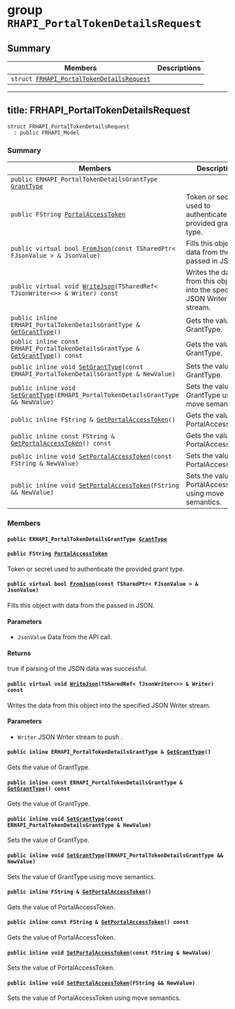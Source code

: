 # group `RHAPI_PortalTokenDetailsRequest` <a id="group__RHAPI__PortalTokenDetailsRequest"></a>

## Summary

 Members                        | Descriptions                                
--------------------------------|---------------------------------------------
`struct `[`FRHAPI_PortalTokenDetailsRequest`](#structFRHAPI__PortalTokenDetailsRequest) | 

---
title: FRHAPI_PortalTokenDetailsRequest
---

```
struct FRHAPI_PortalTokenDetailsRequest
  : public FRHAPI_Model
```

### Summary

 Members                        | Descriptions                                
--------------------------------|---------------------------------------------
`public ERHAPI_PortalTokenDetailsGrantType `[`GrantType`](#structFRHAPI__PortalTokenDetailsRequest_1a548d6c8ee9cc94951d52dad3126cf369) | 
`public FString `[`PortalAccessToken`](#structFRHAPI__PortalTokenDetailsRequest_1a5f955bb90686ea2875c2fe02ea524a98) | Token or secret used to authenticate the provided grant type.
`public virtual bool `[`FromJson`](#structFRHAPI__PortalTokenDetailsRequest_1a19d4549a8b5e8247a9211a483b8b82da)`(const TSharedPtr< FJsonValue > & JsonValue)` | Fills this object with data from the passed in JSON.
`public virtual void `[`WriteJson`](#structFRHAPI__PortalTokenDetailsRequest_1ad1841db328a8a8552de393b9bc730b52)`(TSharedRef< TJsonWriter<>> & Writer) const` | Writes the data from this object into the specified JSON Writer stream.
`public inline ERHAPI_PortalTokenDetailsGrantType & `[`GetGrantType`](#structFRHAPI__PortalTokenDetailsRequest_1a6ad035d7838790f6fbb5f880bb0bfee7)`()` | Gets the value of GrantType.
`public inline const ERHAPI_PortalTokenDetailsGrantType & `[`GetGrantType`](#structFRHAPI__PortalTokenDetailsRequest_1a97be8803a8e6d79aa4879a1b10cf900e)`() const` | Gets the value of GrantType.
`public inline void `[`SetGrantType`](#structFRHAPI__PortalTokenDetailsRequest_1a6a742769dc62a4b77c63fc4dcb8d6ece)`(const ERHAPI_PortalTokenDetailsGrantType & NewValue)` | Sets the value of GrantType.
`public inline void `[`SetGrantType`](#structFRHAPI__PortalTokenDetailsRequest_1a026dca8a423de9cb90d5f9ed7652d238)`(ERHAPI_PortalTokenDetailsGrantType && NewValue)` | Sets the value of GrantType using move semantics.
`public inline FString & `[`GetPortalAccessToken`](#structFRHAPI__PortalTokenDetailsRequest_1a7bcd5829f00a691f006b54bd37074dd9)`()` | Gets the value of PortalAccessToken.
`public inline const FString & `[`GetPortalAccessToken`](#structFRHAPI__PortalTokenDetailsRequest_1ae1acdc8fd0cc19806a085b2059dd6271)`() const` | Gets the value of PortalAccessToken.
`public inline void `[`SetPortalAccessToken`](#structFRHAPI__PortalTokenDetailsRequest_1a23dddfeacb87b7f85290d6616685bb1c)`(const FString & NewValue)` | Sets the value of PortalAccessToken.
`public inline void `[`SetPortalAccessToken`](#structFRHAPI__PortalTokenDetailsRequest_1a8b736356761517291a986bc56b7f34e3)`(FString && NewValue)` | Sets the value of PortalAccessToken using move semantics.

### Members

#### `public ERHAPI_PortalTokenDetailsGrantType `[`GrantType`](#structFRHAPI__PortalTokenDetailsRequest_1a548d6c8ee9cc94951d52dad3126cf369) <a id="structFRHAPI__PortalTokenDetailsRequest_1a548d6c8ee9cc94951d52dad3126cf369"></a>

#### `public FString `[`PortalAccessToken`](#structFRHAPI__PortalTokenDetailsRequest_1a5f955bb90686ea2875c2fe02ea524a98) <a id="structFRHAPI__PortalTokenDetailsRequest_1a5f955bb90686ea2875c2fe02ea524a98"></a>

Token or secret used to authenticate the provided grant type.

#### `public virtual bool `[`FromJson`](#structFRHAPI__PortalTokenDetailsRequest_1a19d4549a8b5e8247a9211a483b8b82da)`(const TSharedPtr< FJsonValue > & JsonValue)` <a id="structFRHAPI__PortalTokenDetailsRequest_1a19d4549a8b5e8247a9211a483b8b82da"></a>

Fills this object with data from the passed in JSON.

#### Parameters
* `JsonValue` Data from the API call.

#### Returns
true if parsing of the JSON data was successful.

#### `public virtual void `[`WriteJson`](#structFRHAPI__PortalTokenDetailsRequest_1ad1841db328a8a8552de393b9bc730b52)`(TSharedRef< TJsonWriter<>> & Writer) const` <a id="structFRHAPI__PortalTokenDetailsRequest_1ad1841db328a8a8552de393b9bc730b52"></a>

Writes the data from this object into the specified JSON Writer stream.

#### Parameters
* `Writer` JSON Writer stream to push .

#### `public inline ERHAPI_PortalTokenDetailsGrantType & `[`GetGrantType`](#structFRHAPI__PortalTokenDetailsRequest_1a6ad035d7838790f6fbb5f880bb0bfee7)`()` <a id="structFRHAPI__PortalTokenDetailsRequest_1a6ad035d7838790f6fbb5f880bb0bfee7"></a>

Gets the value of GrantType.

#### `public inline const ERHAPI_PortalTokenDetailsGrantType & `[`GetGrantType`](#structFRHAPI__PortalTokenDetailsRequest_1a97be8803a8e6d79aa4879a1b10cf900e)`() const` <a id="structFRHAPI__PortalTokenDetailsRequest_1a97be8803a8e6d79aa4879a1b10cf900e"></a>

Gets the value of GrantType.

#### `public inline void `[`SetGrantType`](#structFRHAPI__PortalTokenDetailsRequest_1a6a742769dc62a4b77c63fc4dcb8d6ece)`(const ERHAPI_PortalTokenDetailsGrantType & NewValue)` <a id="structFRHAPI__PortalTokenDetailsRequest_1a6a742769dc62a4b77c63fc4dcb8d6ece"></a>

Sets the value of GrantType.

#### `public inline void `[`SetGrantType`](#structFRHAPI__PortalTokenDetailsRequest_1a026dca8a423de9cb90d5f9ed7652d238)`(ERHAPI_PortalTokenDetailsGrantType && NewValue)` <a id="structFRHAPI__PortalTokenDetailsRequest_1a026dca8a423de9cb90d5f9ed7652d238"></a>

Sets the value of GrantType using move semantics.

#### `public inline FString & `[`GetPortalAccessToken`](#structFRHAPI__PortalTokenDetailsRequest_1a7bcd5829f00a691f006b54bd37074dd9)`()` <a id="structFRHAPI__PortalTokenDetailsRequest_1a7bcd5829f00a691f006b54bd37074dd9"></a>

Gets the value of PortalAccessToken.

#### `public inline const FString & `[`GetPortalAccessToken`](#structFRHAPI__PortalTokenDetailsRequest_1ae1acdc8fd0cc19806a085b2059dd6271)`() const` <a id="structFRHAPI__PortalTokenDetailsRequest_1ae1acdc8fd0cc19806a085b2059dd6271"></a>

Gets the value of PortalAccessToken.

#### `public inline void `[`SetPortalAccessToken`](#structFRHAPI__PortalTokenDetailsRequest_1a23dddfeacb87b7f85290d6616685bb1c)`(const FString & NewValue)` <a id="structFRHAPI__PortalTokenDetailsRequest_1a23dddfeacb87b7f85290d6616685bb1c"></a>

Sets the value of PortalAccessToken.

#### `public inline void `[`SetPortalAccessToken`](#structFRHAPI__PortalTokenDetailsRequest_1a8b736356761517291a986bc56b7f34e3)`(FString && NewValue)` <a id="structFRHAPI__PortalTokenDetailsRequest_1a8b736356761517291a986bc56b7f34e3"></a>

Sets the value of PortalAccessToken using move semantics.

